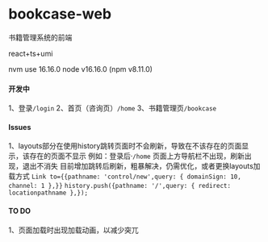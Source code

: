 # bookcase-web
书籍管理系统的前端

react+ts+umi 

nvm use 16.16.0
node v16.16.0 (npm v8.11.0)

#### 开发中
1、登录`/login`
2、首页（咨询页）`/home`
3、书籍管理页`/bookcase`

#### Issues
1、layouts部分在使用history跳转页面时不会刷新，导致在不该存在的页面显示，该存在的页面不显示
例如：登录后·`/home`  页面上方导航栏不出现，刷新出现，退出不消失
目前增加跳转后刷新，粗暴解决，仍需优化，或者更换layouts加载方式
`Link to={{pathname: 'control/new',query: { domainSign: 10, channel: 1 },}}`
`history.push({pathname: '/',query: { redirect: locationpathname },});`
#### TO DO
1、页面加载时出现加载动画，以减少突兀